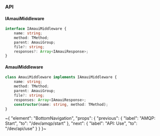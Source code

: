 

### API

#### IAmauiMiddleware

```ts
interface IAmauiMiddleware {
    name: string;
    method: TMethod;
    parent: AmauiGroup;
    file?: string;
    responses?: Array<IAmauiResponse>;
}
```

#### AmauiMiddleware

```ts
class AmauiMiddleware implements IAmauiMiddleware {
    name: string;
    method: TMethod;
    parent: AmauiGroup;
    file?: string;
    responses: Array<IAmauiResponse>;
    constructor(name: string, method: TMethod);
}
```

~{
  "element": "BottomNavigation",
  "props": {
    "previous": {
      "label": "AMQP: Start",
      "to": "/dev/amqp/start"
    },
    "next": {
      "label": "API: Use",
      "to": "/dev/api/use"
    }
  }
}~
